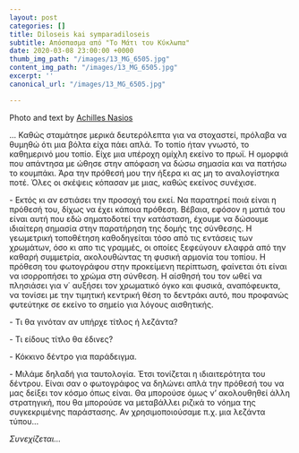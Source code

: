 ```yaml
---
layout: post
categories: []
title: Diloseis kai symparadiloseis
subtitle: Απόσπασμα από "Το Μάτι του Κύκλωπα"
date: 2020-03-08 23:00:00 +0000
thumb_img_path: "/images/13_MG_6505.jpg"
content_img_path: "/images/13_MG_6505.jpg"
excerpt: ''
canonical_url: "/images/13_MG_6505.jpg"

---
```

Photo and text by <a href="https://anikon.org/" target="blank">Achilles Nasios</a>


... Καθώς σταμάτησε μερικά δευτερόλεπτα για να στοχαστεί, πρόλαβα να θυμηθώ ότι μια βόλτα είχα πάει απλά. Το τοπίο ήταν γνωστό, το καθημερινό μου τοπίο. Είχε μια υπέροχη ομίχλη εκείνο το πρωϊ. Η ομορφιά που απάντησα με ώθησε στην απόφαση να δώσω σημασία και να πατήσω το κουμπάκι. Άρα την πρόθεσή μου την ήξερα κι ας μη το αναλογίστηκα ποτέ. Όλες οι σκέψεις κόπασαν με μιας, καθώς εκείνος συνέχισε.

\- Εκτός κι αν εστιάσει την προσοχή του εκεί. Να παρατηρεί ποιά είναι η πρόθεσή του, δίχως να έχει κάποια πρόθεση. Βέβαια, εφόσον η ματιά του είναι αυτή που εδώ σηματοδοτεί την κατάσταση, έχουμε να δώσουμε ιδιαίτερη σημασία στην παρατήρηση της δομής της σύνθεσης. Η γεωμετρική τοποθέτηση καθοδηγείται τόσο από τις εντάσεις των χρωμάτων, όσο κι απο τις γραμμές, οι οποίες ξεφεύγουν ελαφρά από την καθαρή συμμετρία, ακολουθώντας τη φυσική αρμονία του τοπίου. Η πρόθεση του φωτογράφου στην προκείμενη περίπτωση, φαίνεται ότι είναι να ισορροπήσει το χρώμα στη σύνθεση. Η αίσθησή του τον ωθεί να πλησιάσει για ν΄ αυξήσει τον χρωματικό όγκο και φυσικά, αναπόφευκτα, να τονίσει με την τιμητική κεντρική θέση το δεντράκι αυτό, που προφανώς φυτεύτηκε σε εκείνο το σημείο για λόγους αισθητικής.

\- Τι θα γινόταν αν υπήρχε τίτλος ή λεζάντα?

\- Τι είδους τίτλο θα έδινες?

\- Κόκκινο δέντρο για παράδειγμα.

\- Μιλάμε δηλαδή για ταυτολογία. Έτσι τονίζεται η ιδιαιτερότητα του δέντρου. Είναι σαν ο φωτογράφος να δηλώνει απλά την πρόθεσή του να μας δείξει τον κόσμο όπως είναι. Θα μπορούσε όμως ν’ ακολουθηθεί άλλη στρατηγική, που θα μπορούσε να μεταβάλλει ριζικά το νόημα της συγκεκριμένης παράστασης. Αν χρησιμοποιούσαμε π.χ. μια λεζάντα τύπου…

_Συνεχίζεται..._